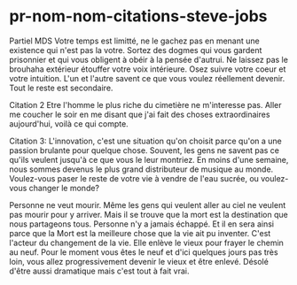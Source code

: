 # pr-nom-nom-citations-steve-jobs
Partiel MDS
Votre temps est limitté, ne le gachez pas en menant une existence qui n'est pas la votre. Sortez des dogmes qui vous gardent prisonnier et qui vous obligent à obéir à la pensée d'autrui. Ne laissez pas le brouhaha extérieur étouffer votre voix intérieure. Osez suivre votre coeur et votre intuition. L'un et l'autre savent ce que vous voulez réellement devenir. Tout le reste est secondaire.

Citation 2 Etre l'homme le plus riche du cimetière ne m'interesse pas. Aller me coucher le soir en me disant que j'ai fait des choses extraordinaires aujourd'hui, voilà ce qui compte.

Citation 3: L'innovation, c'est une situation qu'on choisit parce qu'on a une passion brulante pour quelque chose.
Souvent, les gens ne savent pas ce qu'ils veulent jusqu'à ce que vous le leur montriez.
En moins d'une semaine, nous sommes devenus le plus grand distributeur de musique au monde.
Voulez-vous paser le reste de votre vie à vendre de l'eau sucrée, ou voulez-vous changer le monde?

Personne ne veut mourir. Même les gens qui veulent aller au ciel ne veulent pas mourir pour y arriver. Mais il se trouve que la mort est la destination que nous partageons tous. Personne n'y a jamais échappé. Et il en sera ainsi parce que la Mort est la meilleure chose que la vie ait pu inventer. C'est l'acteur du changement de la vie. Elle enlève le vieux pour frayer le chemin au neuf. Pour le moment vous êtes le neuf et d'ici quelques jours pas très loin, vous allez progressivement devenir le vieux et être enlevé. Désolé d'être aussi dramatique mais c'est tout à fait vrai.
